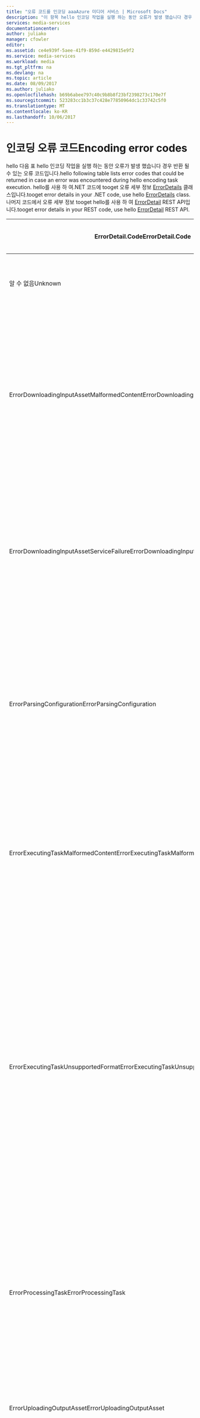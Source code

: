 ```yaml
---
title: "오류 코드를 인코딩 aaaAzure 미디어 서비스 | Microsoft Docs"
description: "이 항목 hello 인코딩 작업을 실행 하는 동안 오류가 발생 했습니다 경우 반환 될 수 있는 오류 코드를 보여 줍니다."
services: media-services
documentationcenter: 
author: juliako
manager: cfowler
editor: 
ms.assetid: ce4e939f-5aee-41f9-859d-e4429815e9f2
ms.service: media-services
ms.workload: media
ms.tgt_pltfrm: na
ms.devlang: na
ms.topic: article
ms.date: 08/09/2017
ms.author: juliako
ms.openlocfilehash: b69b6abee797c40c9b8b8f23bf2398273c170e7f
ms.sourcegitcommit: 523283cc1b3c37c428e77850964dc1c33742c5f0
ms.translationtype: MT
ms.contentlocale: ko-KR
ms.lasthandoff: 10/06/2017
---
```

# <a name="encoding-error-codes"></a><span data-ttu-id="5f072-103">인코딩 오류 코드</span><span class="sxs-lookup"><span data-stu-id="5f072-103">Encoding error codes</span></span>

<span data-ttu-id="5f072-104">hello 다음 표 hello 인코딩 작업을 실행 하는 동안 오류가 발생 했습니다 경우 반환 될 수 있는 오류 코드입니다.</span><span class="sxs-lookup"><span data-stu-id="5f072-104">hello following table lists error codes that could be returned in case an error was encountered during hello encoding task execution.</span></span>  <span data-ttu-id="5f072-105">hello를 사용 하 여.NET 코드에 tooget 오류 세부 정보 [ErrorDetails](http://msdn.microsoft.com/library/microsoft.windowsazure.mediaservices.client.errordetail.aspx) 클래스입니다.</span><span class="sxs-lookup"><span data-stu-id="5f072-105">tooget error details in your .NET code, use hello [ErrorDetails](http://msdn.microsoft.com/library/microsoft.windowsazure.mediaservices.client.errordetail.aspx) class.</span></span> <span data-ttu-id="5f072-106">나머지 코드에서 오류 세부 정보 tooget hello를 사용 하 여 [ErrorDetail](https://msdn.microsoft.com/library/jj853026.aspx) REST API입니다.</span><span class="sxs-lookup"><span data-stu-id="5f072-106">tooget error details in your REST code, use hello [ErrorDetail](https://msdn.microsoft.com/library/jj853026.aspx) REST API.</span></span>

| <span data-ttu-id="5f072-107">ErrorDetail.Code</span><span class="sxs-lookup"><span data-stu-id="5f072-107">ErrorDetail.Code</span></span> | <span data-ttu-id="5f072-108">가능한 오류 원인</span><span class="sxs-lookup"><span data-stu-id="5f072-108">Possible causes for error</span></span> |
| --- | --- |
| <span data-ttu-id="5f072-109">알 수 없음</span><span class="sxs-lookup"><span data-stu-id="5f072-109">Unknown</span></span> |<span data-ttu-id="5f072-110">Hello 작업을 실행 하는 동안 알 수 없는 오류</span><span class="sxs-lookup"><span data-stu-id="5f072-110">Unknown error while executing hello task</span></span> |
| <span data-ttu-id="5f072-111">ErrorDownloadingInputAssetMalformedContent</span><span class="sxs-lookup"><span data-stu-id="5f072-111">ErrorDownloadingInputAssetMalformedContent</span></span> |<span data-ttu-id="5f072-112">잘못된 파일 이름, 길이가 0 인 파일, 잘못된 형식 등 입력 자산을 다운로드하는 동안 발생하는 오류를 포함하는 오류 범주입니다.</span><span class="sxs-lookup"><span data-stu-id="5f072-112">Category of errors that covers errors in downloading input asset such as bad file names, zero length files, incorrect formats and so on.</span></span> |
| <span data-ttu-id="5f072-113">ErrorDownloadingInputAssetServiceFailure</span><span class="sxs-lookup"><span data-stu-id="5f072-113">ErrorDownloadingInputAssetServiceFailure</span></span> |<span data-ttu-id="5f072-114">다운로드 하는 동안 네트워크 또는 저장소 오류의 예제에 대 한 hello 서비스 쪽-문제를 검사 하는 오류 범주입니다.</span><span class="sxs-lookup"><span data-stu-id="5f072-114">Category of errors that covers problems on hello service side - for example network or storage errors while downloading.</span></span> |
| <span data-ttu-id="5f072-115">ErrorParsingConfiguration</span><span class="sxs-lookup"><span data-stu-id="5f072-115">ErrorParsingConfiguration</span></span> |<span data-ttu-id="5f072-116">오류 범주에 작업 <see cref="MediaTask.PrivateData"/> 올바르지 않습니다 (구성), 예를 들어 hello 구성 아닙니다 유효한 시스템 사전 설정에 잘못 된 XML입니다.</span><span class="sxs-lookup"><span data-stu-id="5f072-116">Category of errors where task <see cref="MediaTask.PrivateData"/> (configuration) is not valid, for example hello configuration is not a valid system preset or it contains invalid XML.</span></span> |
| <span data-ttu-id="5f072-117">ErrorExecutingTaskMalformedContent</span><span class="sxs-lookup"><span data-stu-id="5f072-117">ErrorExecutingTaskMalformedContent</span></span> |<span data-ttu-id="5f072-118">여기서 hello 내 문제 입력 미디어 파일에 오류가 발생 하는 hello 태스크의 hello 실행 동안 발생 한 오류 범주입니다.</span><span class="sxs-lookup"><span data-stu-id="5f072-118">Category of errors during hello execution of hello task where issues inside hello input media files cause failure.</span></span> |
| <span data-ttu-id="5f072-119">ErrorExecutingTaskUnsupportedFormat</span><span class="sxs-lookup"><span data-stu-id="5f072-119">ErrorExecutingTaskUnsupportedFormat</span></span> |<span data-ttu-id="5f072-120">여기서 hello 미디어 프로세서 제공 하는 hello 파일을 처리할 수 없습니다-미디어를 포맷할 오류 범주는 지원 되지 않거나 구성 hello와 일치 하지 않습니다.</span><span class="sxs-lookup"><span data-stu-id="5f072-120">Category of errors where hello media processor cannot process hello files provided - media format not supported, or does not match hello Configuration.</span></span> <span data-ttu-id="5f072-121">예를 들어 tooproduce 비디오가 유일한 자산에서 오디오 전용 출력 시도</span><span class="sxs-lookup"><span data-stu-id="5f072-121">For example, trying tooproduce an audio-only output from an asset that has only video</span></span> |
| <span data-ttu-id="5f072-122">ErrorProcessingTask</span><span class="sxs-lookup"><span data-stu-id="5f072-122">ErrorProcessingTask</span></span> |<span data-ttu-id="5f072-123">미디어 프로세서 hello 다른 오류의 범주는 관련 없는 toocontent hello 작업의 hello 처리 하는 동안 문제가 발생 합니다.</span><span class="sxs-lookup"><span data-stu-id="5f072-123">Category of other errors that hello media processor encounters during hello processing of hello task that are unrelated toocontent.</span></span> |
| <span data-ttu-id="5f072-124">ErrorUploadingOutputAsset</span><span class="sxs-lookup"><span data-stu-id="5f072-124">ErrorUploadingOutputAsset</span></span> |<span data-ttu-id="5f072-125">Hello 출력 자산을 업로드 하는 경우 오류 범주</span><span class="sxs-lookup"><span data-stu-id="5f072-125">Category of errors when uploading hello output asset</span></span> |
| <span data-ttu-id="5f072-126">ErrorCancelingTask</span><span class="sxs-lookup"><span data-stu-id="5f072-126">ErrorCancelingTask</span></span> |<span data-ttu-id="5f072-127">Toocancel hello 작업을 시도할 때 오류 toocover 오류의 범주</span><span class="sxs-lookup"><span data-stu-id="5f072-127">Category of errors toocover failures when attempting toocancel hello Task</span></span> |
| <span data-ttu-id="5f072-128">TransientError</span><span class="sxs-lookup"><span data-stu-id="5f072-128">TransientError</span></span> |<span data-ttu-id="5f072-129">오류 toocover 일시적인 문제 (예:의 범주.</span><span class="sxs-lookup"><span data-stu-id="5f072-129">Category of errors toocover transient issues (eg.</span></span> <span data-ttu-id="5f072-130">Azure Storage의 임시 네트워킹 문제)</span><span class="sxs-lookup"><span data-stu-id="5f072-130">temporary networking issues with Azure Storage)</span></span> |

<span data-ttu-id="5f072-131">hello에서 tooget 도움말 **미디어 서비스** 팀 열기는 [지원 티켓](https://portal.azure.com/#blade/Microsoft_Azure_Support/HelpAndSupportBlade)합니다.</span><span class="sxs-lookup"><span data-stu-id="5f072-131">tooget help from hello **Media Services** team, open a [support ticket](https://portal.azure.com/#blade/Microsoft_Azure_Support/HelpAndSupportBlade).</span></span>

## <a name="media-services-learning-paths"></a><span data-ttu-id="5f072-132">미디어 서비스 학습 경로</span><span class="sxs-lookup"><span data-stu-id="5f072-132">Media Services learning paths</span></span>
[!INCLUDE [media-services-learning-paths-include](../../includes/media-services-learning-paths-include.md)]

## <a name="provide-feedback"></a><span data-ttu-id="5f072-133">피드백 제공</span><span class="sxs-lookup"><span data-stu-id="5f072-133">Provide feedback</span></span>
[!INCLUDE [media-services-user-voice-include](../../includes/media-services-user-voice-include.md)]

## <a name="related-articles"></a><span data-ttu-id="5f072-134">관련 문서</span><span class="sxs-lookup"><span data-stu-id="5f072-134">Related articles</span></span>
* [<span data-ttu-id="5f072-135">미디어 인코더 표준 사전 설정을 사용자 지정하여 고급 인코딩 작업 수행</span><span class="sxs-lookup"><span data-stu-id="5f072-135">Perform advanced encoding tasks by customizing Media Encoder Standard presets</span></span>](media-services-custom-mes-presets-with-dotnet.md)
* [<span data-ttu-id="5f072-136">할당량 및 제한 사항</span><span class="sxs-lookup"><span data-stu-id="5f072-136">Quotas and Limitations</span></span>](media-services-quotas-and-limitations.md)

<!--Reference links in article-->
[1]: http://azure.microsoft.com/pricing/details/media-services/
